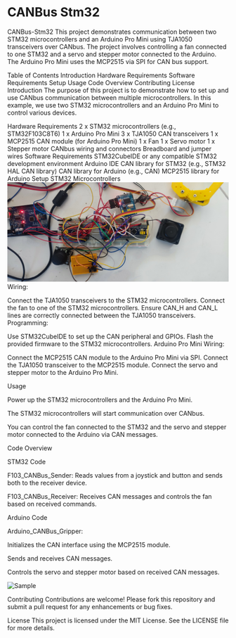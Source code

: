 # CANBus Stm32
CANBus-Stm32
This project demonstrates communication between two STM32 microcontrollers and an Arduino Pro Mini using TJA1050 transceivers over CANbus. The project involves controlling a fan connected to one STM32 and a servo and stepper motor connected to the Arduino. The Arduino Pro Mini uses the MCP2515 via SPI for CAN bus support.

Table of Contents
Introduction
Hardware Requirements
Software Requirements
Setup
Usage
Code Overview
Contributing
License
Introduction
The purpose of this project is to demonstrate how to set up and use CANbus communication between multiple microcontrollers. In this example, we use two STM32 microcontrollers and an Arduino Pro Mini to control various devices.

Hardware Requirements
2 x STM32 microcontrollers (e.g., STM32F103C8T6)
1 x Arduino Pro Mini
3 x TJA1050 CAN transceivers
1 x MCP2515 CAN module (for Arduino Pro Mini)
1 x Fan
1 x Servo motor
1 x Stepper motor
CANbus wiring and connectors
Breadboard and jumper wires
Software Requirements
STM32CubeIDE or any compatible STM32 development environment
Arduino IDE
CAN library for STM32 (e.g., STM32 HAL CAN library)
CAN library for Arduino (e.g., CAN)
MCP2515 library for Arduino
Setup
STM32 Microcontrollers
![Sample](https://github.com/Emrecanbl/CANBus-Stm32/blob/main/Foto_1.jpg?raw=true)
Wiring:

Connect the TJA1050 transceivers to the STM32 microcontrollers.
Connect the fan to one of the STM32 microcontrollers.
Ensure CAN_H and CAN_L lines are correctly connected between the TJA1050 transceivers.
Programming:

Use STM32CubeIDE to set up the CAN peripheral and GPIOs.
Flash the provided firmware to the STM32 microcontrollers.
Arduino Pro Mini
Wiring:

Connect the MCP2515 CAN module to the Arduino Pro Mini via SPI.
Connect the TJA1050 transceiver to the MCP2515 module.
Connect the servo and stepper motor to the Arduino Pro Mini.

Usage

Power up the STM32 microcontrollers and the Arduino Pro Mini.

The STM32 microcontrollers will start communication over CANbus.

You can control the fan connected to the STM32 and the servo and stepper motor connected to the Arduino via CAN messages.

Code Overview

STM32 Code

F103_CANBus_Sender: Reads values from a joystick and button and sends both to the receiver device.

F103_CANBus_Receiver: Receives CAN messages and controls the fan based on received commands.

Arduino Code

Arduino_CANBus_Gripper:

Initializes the CAN interface using the MCP2515 module.

Sends and receives CAN messages.

Controls the servo and stepper motor based on received CAN messages.


![Sample](https://github.com/Emrecanbl/CANBus-Stm32/blob/main/8z2xup.gif)



Contributing
Contributions are welcome! Please fork this repository and submit a pull request for any enhancements or bug fixes.

License
This project is licensed under the MIT License. See the LICENSE file for more details.



